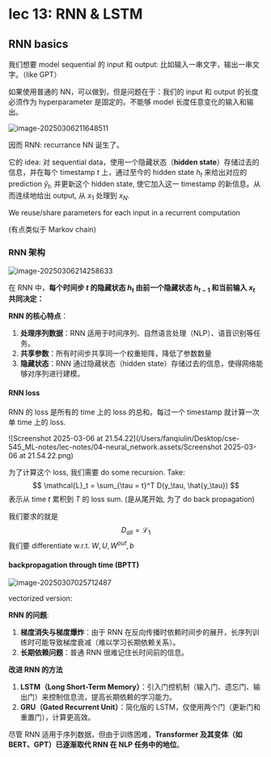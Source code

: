 # lec 13: RNN & LSTM

## RNN basics

我们想要 model sequential 的 input 和 output: 比如输入一串文字，输出一串文字。（like GPT）

如果使用普通的 NN，可以做到，但是问题在于：我们的 input 和 output 的长度必须作为 hyperparameter 是固定的。不能够 model 长度任意变化的输入和输出。



![image-20250306211648511](/Users/fanqiulin/Desktop/cse-545_ML-notes/lec-notes/04-neural_network.assets/image-20250306211648511.png)

因而 RNN: recurrance NN 诞生了。

它的 idea: 对 sequential data，使用一个隐藏状态（**hidden state**）存储过去的信息，并在每个 timestamp $t$ 上，通过至今的 hidden state $h_t$ 来给出对应的 prediction $\hat y_t$, 并更新这个 hidden state, 使它加入这一 timestamp 的新信息。从而连续地给出 output, 从 $x_1$ 处理到 $x_N$.

We reuse/share parameters for each input in a recurrent computation

(有点类似于 Markov chain)



### RNN 架构

![image-20250306214258633](/Users/fanqiulin/Desktop/cse-545_ML-notes/lec-notes/04-neural_network.assets/image-20250306214258633.png)

在 RNN 中，**每个时间步 $t$ 的隐藏状态 $h_t$ 由前一个隐藏状态 $h_{t-1}$ 和当前输入 $x_t$ 共同决定：**

**RNN 的核心特点**：

1. **处理序列数据**：RNN 适用于时间序列、自然语言处理（NLP）、语音识别等任务。
2. **共享参数**：所有时间步共享同一个权重矩阵，降低了参数数量
3. **隐藏状态**：RNN 通过隐藏状态（hidden state）存储过去的信息，使得网络能够对序列进行建模。



#### RNN loss

RNN 的 loss 是所有的 time 上的 loss 的总和。每过一个 timestamp 就计算一次单 time 上的 loss.

![Screenshot 2025-03-06 at 21.54.22](/Users/fanqiulin/Desktop/cse-545_ML-notes/lec-notes/04-neural_network.assets/Screenshot 2025-03-06 at 21.54.22.png)

为了计算这个 loss, 我们需要 do some recursion. Take: 
$$
\mathcal{L}_t = \sum_{\tau = t}^T D(y_\tau, \hat{y_\tau}) 
$$
表示从 time $t$ 累积到 $T$ 的 loss sum. (是从尾开始, 为了 do back propagation)

我们要求的就是 
$$
D_{all} = \mathcal{L}_1
$$
我们要 differentiate w.r.t. $W,U,W^{out}, b$



#### backpropagation through time (BPTT)

![image-20250307025712487](/Users/fanqiulin/Desktop/cse-545_ML-notes/lec-notes/04-neural_network.assets/image-20250307025712487.png)















vectorized version:









**RNN 的问题**:

1. **梯度消失与梯度爆炸**：由于 RNN 在反向传播时依赖时间步的展开，长序列训练时可能导致梯度衰减（难以学习长期依赖关系）。
2. **长期依赖问题**：普通 RNN 很难记住长时间前的信息。



**改进 RNN 的方法**

1. **LSTM（Long Short-Term Memory）**：引入门控机制（输入门、遗忘门、输出门）来控制信息流，提高长期依赖的学习能力。
2. **GRU（Gated Recurrent Unit）**：简化版的 LSTM，仅使用两个门（更新门和重置门），计算更高效。

尽管 RNN 适用于序列数据，但由于训练困难，**Transformer 及其变体（如 BERT、GPT）已逐渐取代 RNN 在 NLP 任务中的地位**。









